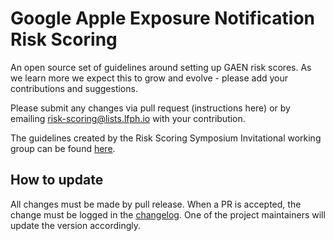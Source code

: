 # Google Apple Exposure Notification Risk Scoring

An open source set of guidelines around setting up GAEN risk scores. As we learn more we expect this to grow and evolve - please add your contributions and suggestions.

Please submit any changes via pull request (instructions here) or by emailing risk-scoring@lists.lfph.io with your contribution. 

The guidelines created by the Risk Scoring Symposium Invitational working group can be found [here](/risk-scoring.md).

## How to update

All changes must be made by pull release. When a PR is accepted, the change must be logged in the [changelog](/CHANGELOG.md). One of the project maintainers will update the version accordingly.

